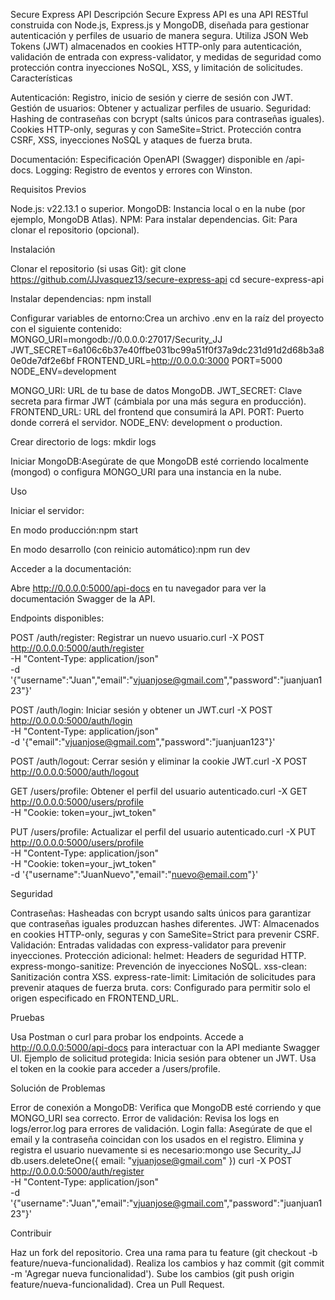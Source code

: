 Secure Express API
Descripción
Secure Express API es una API RESTful construida con Node.js, Express.js y MongoDB, diseñada para gestionar autenticación y perfiles de usuario de manera segura. Utiliza JSON Web Tokens (JWT) almacenados en cookies HTTP-only para autenticación, validación de entrada con express-validator, y medidas de seguridad como protección contra inyecciones NoSQL, XSS, y limitación de solicitudes.
Características

Autenticación: Registro, inicio de sesión y cierre de sesión con JWT.
Gestión de usuarios: Obtener y actualizar perfiles de usuario.
Seguridad:
Hashing de contraseñas con bcrypt (salts únicos para contraseñas iguales).
Cookies HTTP-only, seguras y con SameSite=Strict.
Protección contra CSRF, XSS, inyecciones NoSQL y ataques de fuerza bruta.


Documentación: Especificación OpenAPI (Swagger) disponible en /api-docs.
Logging: Registro de eventos y errores con Winston.

Requisitos Previos

Node.js: v22.13.1 o superior.
MongoDB: Instancia local o en la nube (por ejemplo, MongoDB Atlas).
NPM: Para instalar dependencias.
Git: Para clonar el repositorio (opcional).

Instalación

Clonar el repositorio (si usas Git):
git clone https://github.com/JJvasquez13/secure-express-api
cd secure-express-api


Instalar dependencias:
npm install


Configurar variables de entorno:Crea un archivo .env en la raíz del proyecto con el siguiente contenido:
MONGO_URI=mongodb://0.0.0.0:27017/Security_JJ
JWT_SECRET=6a106c6b37e40ffbe031bc99a51f0f37a9dc231d91d2d68b3a80e0de7df2e6bf
FRONTEND_URL=http://0.0.0.0:3000
PORT=5000
NODE_ENV=development


MONGO_URI: URL de tu base de datos MongoDB.
JWT_SECRET: Clave secreta para firmar JWT (cámbiala por una más segura en producción).
FRONTEND_URL: URL del frontend que consumirá la API.
PORT: Puerto donde correrá el servidor.
NODE_ENV: development o production.


Crear directorio de logs:
mkdir logs


Iniciar MongoDB:Asegúrate de que MongoDB esté corriendo localmente (mongod) o configura MONGO_URI para una instancia en la nube.


Uso

Iniciar el servidor:

En modo producción:npm start


En modo desarrollo (con reinicio automático):npm run dev




Acceder a la documentación:

Abre http://0.0.0.0:5000/api-docs en tu navegador para ver la documentación Swagger de la API.


Endpoints disponibles:

POST /auth/register: Registrar un nuevo usuario.curl -X POST http://0.0.0.0:5000/auth/register \
-H "Content-Type: application/json" \
-d '{"username":"Juan","email":"vjuanjose@gmail.com","password":"juanjuan123"}'


POST /auth/login: Iniciar sesión y obtener un JWT.curl -X POST http://0.0.0.0:5000/auth/login \
-H "Content-Type: application/json" \
-d '{"email":"vjuanjose@gmail.com","password":"juanjuan123"}'


POST /auth/logout: Cerrar sesión y eliminar la cookie JWT.curl -X POST http://0.0.0.0:5000/auth/logout


GET /users/profile: Obtener el perfil del usuario autenticado.curl -X GET http://0.0.0.0:5000/users/profile \
-H "Cookie: token=your_jwt_token"


PUT /users/profile: Actualizar el perfil del usuario autenticado.curl -X PUT http://0.0.0.0:5000/users/profile \
-H "Content-Type: application/json" \
-H "Cookie: token=your_jwt_token" \
-d '{"username":"JuanNuevo","email":"nuevo@email.com"}'





Seguridad

Contraseñas: Hasheadas con bcrypt usando salts únicos para garantizar que contraseñas iguales produzcan hashes diferentes.
JWT: Almacenados en cookies HTTP-only, seguras y con SameSite=Strict para prevenir CSRF.
Validación: Entradas validadas con express-validator para prevenir inyecciones.
Protección adicional:
helmet: Headers de seguridad HTTP.
express-mongo-sanitize: Prevención de inyecciones NoSQL.
xss-clean: Sanitización contra XSS.
express-rate-limit: Limitación de solicitudes para prevenir ataques de fuerza bruta.
cors: Configurado para permitir solo el origen especificado en FRONTEND_URL.





Pruebas

Usa Postman o curl para probar los endpoints.
Accede a http://0.0.0.0:5000/api-docs para interactuar con la API mediante Swagger UI.
Ejemplo de solicitud protegida:
Inicia sesión para obtener un JWT.
Usa el token en la cookie para acceder a /users/profile.



Solución de Problemas

Error de conexión a MongoDB: Verifica que MongoDB esté corriendo y que MONGO_URI sea correcto.
Error de validación: Revisa los logs en logs/error.log para errores de validación.
Login falla: Asegúrate de que el email y la contraseña coincidan con los usados en el registro. Elimina y registra el usuario nuevamente si es necesario:mongo
use Security_JJ
db.users.deleteOne({ email: "vjuanjose@gmail.com" })
curl -X POST http://0.0.0.0:5000/auth/register \
-H "Content-Type: application/json" \
-d '{"username":"Juan","email":"vjuanjose@gmail.com","password":"juanjuan123"}'



Contribuir

Haz un fork del repositorio.
Crea una rama para tu feature (git checkout -b feature/nueva-funcionalidad).
Realiza los cambios y haz commit (git commit -m 'Agregar nueva funcionalidad').
Sube los cambios (git push origin feature/nueva-funcionalidad).
Crea un Pull Request.
